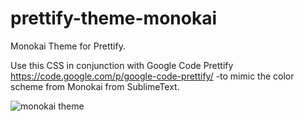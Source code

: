 prettify-theme-monokai
======================

Monokai Theme for Prettify.

Use this CSS in conjunction with Google Code Prettify https://code.google.com/p/google-code-prettify/ -to mimic the color scheme from Monokai from SublimeText.

![monokai theme](https://raw.github.com/scottcarver/prettify-theme-monokai/master/screenshot.png)